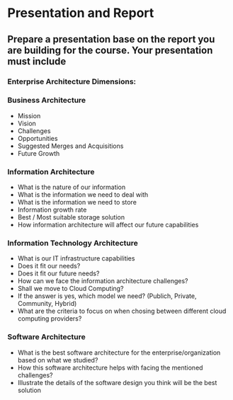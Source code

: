 # Presentation and Report

## Prepare a presentation base on the report you are building for the course. Your presentation must include

### Enterprise Architecture Dimensions:

### Business Architecture
- Mission
- Vision
- Challenges
- Opportunities
- Suggested Merges and Acquisitions
- Future Growth

### Information Architecture
- What is the nature of our information
- What is the information we need to deal with
- What is the information we need to store
- Information growth rate
- Best / Most suitable storage solution
- How information architecture will affect our future capabilities

### Information Technology Architecture
- What is our IT infrastructure capabilities
- Does it fit our needs?
- Does it fit our future needs?
- How can we face the information architecture challenges?
- Shall we move to Cloud Computing?
- If the answer is yes, which model we need? (Publich, Private, Community, Hybrid)
- What are the criteria to focus on when chosing between different cloud computing providers?

### Software Architecture
- What is the best software architecture for the enterprise/organization based on what we studied?
- How this software architecture helps with facing the mentioned challenges?
- Illustrate the details of the software design you think will be the best solution   
